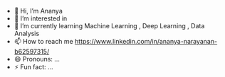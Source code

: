 - 👋 Hi, I’m Ananya
- 👀 I’m interested in 
- 🌱 I’m currently learning Machine Learning , Deep Learning , Data Analysis
- 📫 How to reach me https://www.linkedin.com/in/ananya-narayanan-b62597315/
- 😄 Pronouns: ...
- ⚡ Fun fact: ...

<!---
ananya-0607/ananya-0607 is a ✨ special ✨ repository because its `README.md` (this file) appears on your GitHub profile.
You can click the Preview link to take a look at your changes.
--->
